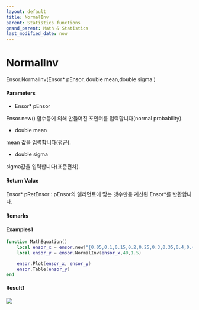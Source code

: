 ```yaml
---
layout: default
title: NormalInv
parent: Statistics functions
grand_parent: Math & Statistics
last_modified_date: now
---
```


# NormalInv

Ensor.NormalInv\(Ensor\* pEnsor, double mean,double sigma \)

#### Parameters

* Ensor\* pEnsor

Ensor.new\(\) 함수등에 의해 만들어진 포인터를 입력합니다\(normal probability\).

* double mean

mean 값을 입력합니다\(평균\).

* double sigma

sigma값을 입력합니다\(표준편차\).

#### Return Value

Ensor\* pRetEnsor : pEnsor의 엘리먼트에 맞는 갯수만큼 계산된 Ensor\*를 반환합니다.

#### Remarks



#### Examples1

```lua
function MathEquation()
 	local ensor_x = ensor.new("{0.05,0.1,0.15,0.2,0.25,0.3,0.35,0.4,0.45,0.5,0.55,0.6,0.65,0.7,0.75,0.8,0.85,0.9,0.95}")
 	local ensor_y = ensor.NormalInv(ensor_x,40,1.5)

 	ensor.Plot(ensor_x, ensor_y)
 	ensor.Table(ensor_y)
end
```

#### Result1

![](./StatisticsAPI/NormalDistInvResult.png)


